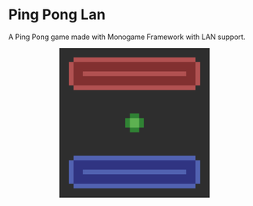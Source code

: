 # Ping Pong Lan
A Ping Pong game made with Monogame Framework with LAN support.

<p align="center">
    <img src="Icon.png" alt="Ping Pong" width="300" display="block"/>
</p>
